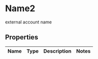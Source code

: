 

# Name2

external account name

## Properties

| Name | Type | Description | Notes |
|------------ | ------------- | ------------- | -------------|



